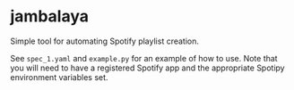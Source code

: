 # jambalaya

Simple tool for automating Spotify playlist creation.

See `spec_1.yaml` and `example.py` for an example of how to use. Note
that you will need to have a registered Spotify app and the appropriate
Spotipy environment variables set.
